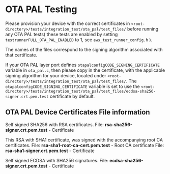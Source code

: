# OTA PAL Testing

Please provision your device with the correct certificates in `<root-directory>/tests/integration_test/ota_pal/test_files/` before running any OTA PAL tests( these tests are enabled by setting `testrunnerFULL_OTA_PAL_ENABLED` to 1, see `aws_test_runner_config.h` ).

The names of the files correspond to the signing algorithm associated with that certificate.

If your OTA PAL layer port defines `otapalconfigCODE_SIGNING_CERTIFICATE` variable in `ota_pal.c`, then please copy in the certificate, with the applicable signing algorithm for your device, located under `<root-directory>/tests/integration_test/ota_pal/test_files/`. The `otapalconfigCODE_SIGNING_CERTIFICATE` variable is set to use the `<root-directory>/tests/integration_test/ota_pal/test_files/ecdsa-sha256-signer.crt.pem.test` certificate by default.

## OTA PAL Device Certificates File information

Self signed SHA256 with RSA certificates.
   File: **rsa-sha256-signer.crt.pem.test** - Certificate

This RSA with SHA1 certificate, was signed with the accompanying root CA certificates.
   File: **rsa-sha1-root-ca-cert.pem.test** - Root CA certificate
   File: **rsa-sha1-signer.crt.pem.test** - Certificate

Self signed ECDSA with SHA256 signatures.
   File: **ecdsa-sha256-signer.crt.pem.test** - Certificate
